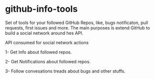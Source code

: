 # github-info-tools
Set of tools for your followed GitHub Repos, like, bugs notificaton, pull requests, first issues and more.
The main purposes is extend GitHub to build a social network around hes API.

API consumed for social network actions

1- Get Info about followed repos.

2- Get Notifications about followed repos.

3- Follow convesations treads about bugs and other stuffs.
